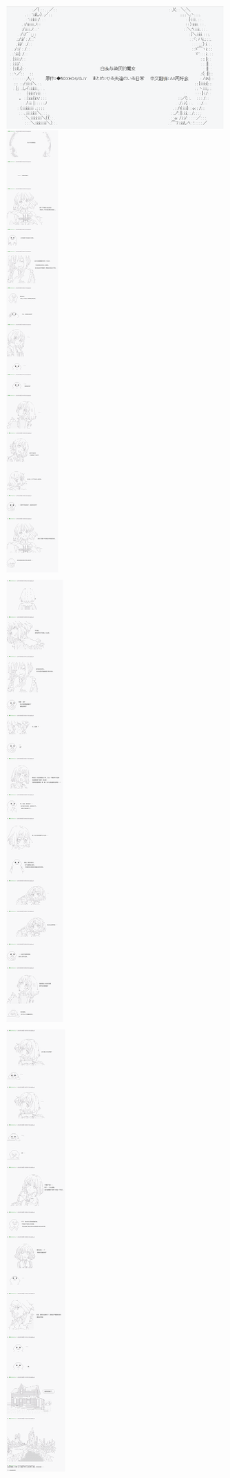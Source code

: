 ![Header](/img/001_CinderyWitch/Header.png)
![01_01](/img/001_CinderyWitch/001/01_01.png)

![01_02](/img/001_CinderyWitch/001/01_02.png)

![01_03](/img/001_CinderyWitch/001/01_03.png)